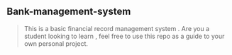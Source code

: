 ## Bank-management-system 

> This is a basic financial record management system .
> Are you a student looking to learn , feel free to use this repo as a guide to your own personal project.

